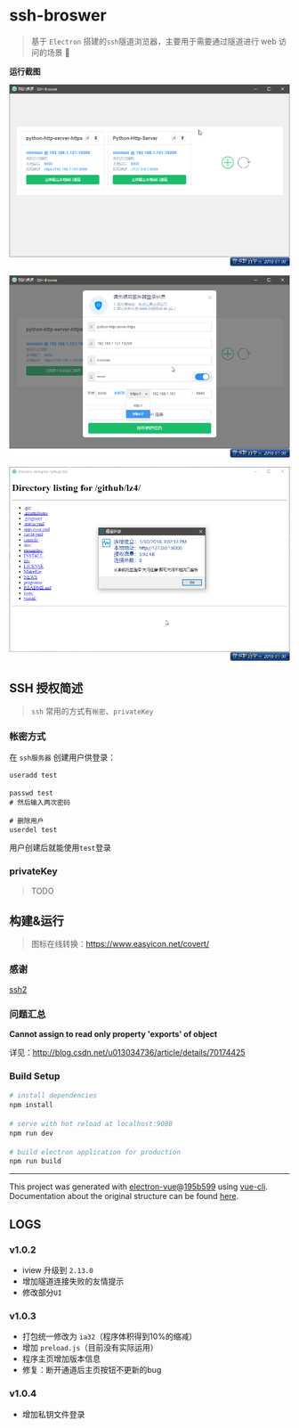 # ssh-broswer
> 基于 `Electron` 搭建的`ssh`隧道浏览器，主要用于需要通过隧道进行 web 访问的场景 🌝

**运行截图**

![](./docs/screens/index.png)

![](./docs/screens/tunnel-edit.png)

![](./docs/screens/tunnel-status.png)


## SSH 授权简述
> `ssh` 常用的方式有`帐密`、`privateKey`

### 帐密方式

在 `ssh服务器` 创建用户供登录：

```shell
useradd test

passwd test
# 然后输入两次密码

# 删除用户
userdel test
```

用户创建后就能使用`test`登录

### privateKey
> TODO

## 构建&运行
> 图标在线转换：<https://www.easyicon.net/covert/>

### 感谢

[ssh2](https://github.com/mscdex/ssh2)

### 问题汇总

**Cannot assign to read only property 'exports' of object**

详见：<http://blog.csdn.net/u013034736/article/details/70174425>

### Build Setup

``` bash
# install dependencies
npm install

# serve with hot reload at localhost:9080
npm run dev

# build electron application for production
npm run build


```

---

This project was generated with [electron-vue](https://github.com/SimulatedGREG/electron-vue)@[195b599](https://github.com/SimulatedGREG/electron-vue/tree/195b59990e317184cbc3603f5ed7aed6ce05f7c9) using [vue-cli](https://github.com/vuejs/vue-cli). Documentation about the original structure can be found [here](https://simulatedgreg.gitbooks.io/electron-vue/content/index.html).


## LOGS

### v1.0.2

* iview 升级到 `2.13.0`
* 增加隧道连接失败的友情提示
* 修改部分`UI`

### v1.0.3

* 打包统一修改为 `ia32`（程序体积得到10%的缩减）
* 增加 `preload.js`（目前没有实际运用）
* 程序主页增加版本信息
* 修复：断开通道后主页按钮不更新的bug

### v1.0.4

* 增加私钥文件登录